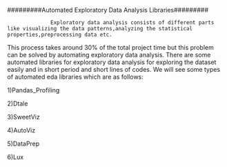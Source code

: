 #########Automated Exploratory Data Analysis Libraries#########
                  
                  Exploratory data analysis consists of different parts like visualizing the data patterns,analyzing the statistical properties,preprocessing data etc.
  This process takes around 30% of the total project time but this problem can be solved by automating exploratory data analysis.
                  There are some automated libraries for exploratory data analysis for exploring the dataset easily and in short period and short lines of codes.
  We will see some types of automated eda libraries which are as follows:
  
  1)Pandas_Profiling
  
  2)Dtale
  
  3)SweetViz
  
  4)AutoViz
  
  5)DataPrep
  
  6)Lux
